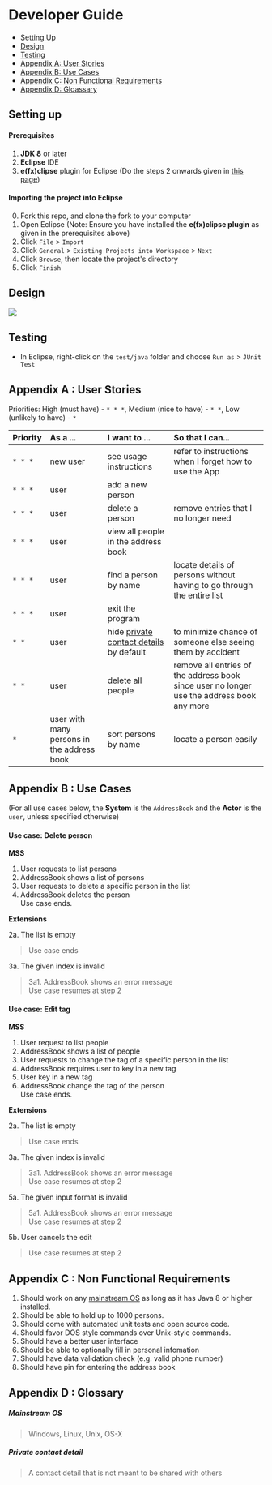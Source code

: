# Developer Guide

* [Setting Up](#setting-up)
* [Design](#design)
* [Testing](#testing)
* [Appendix A: User Stories](#appendix-a--user-stories)
* [Appendix B: Use Cases](#appendix-b--use-cases)
* [Appendix C: Non Functional Requirements](#appendix-c--non-functional-requirements)
* [Appendix D: Gloassary](#appendix-d--glossary)

## Setting up

#### Prerequisites

1. **JDK 8** or later
2. **Eclipse** IDE
3. **e(fx)clipse** plugin for Eclipse (Do the steps 2 onwards given in
   [this page](http://www.eclipse.org/efxclipse/install.html#for-the-ambitious))


#### Importing the project into Eclipse

0. Fork this repo, and clone the fork to your computer
1. Open Eclipse (Note: Ensure you have installed the **e(fx)clipse plugin** as given in the prerequisites above)
2. Click `File` > `Import`
3. Click `General` > `Existing Projects into Workspace` > `Next`
4. Click `Browse`, then locate the project's directory
5. Click `Finish`

## Design
<img src="images/mainClassDiagram.png"/>

## Testing

* In Eclipse, right-click on the `test/java` folder and choose `Run as` > `JUnit Test`

## Appendix A : User Stories

Priorities: High (must have) - `* * *`, Medium (nice to have)  - `* *`,  Low (unlikely to have) - `*`


Priority | As a ... | I want to ... | So that I can...
-------- | :-------- | :--------- | :-----------
`* * *` | new user | see usage instructions | refer to instructions when I forget how to use the App
`* * *` | user | add a new person |
`* * *` | user | delete a person | remove entries that I no longer need
`* * *` | user | view all people in the address book |
`* * *` | user | find a person by name | locate details of persons without having to go through the entire list
`* * *` | user | exit the program |
`* *` | user | hide [private contact details](#private-contact-detail) by default | to minimize chance of someone else seeing them by accident
`* *` | user | delete all people | remove all entries of the address book since user no longer use the address book any more
`*` | user with many persons in the address book | sort persons by name | locate a person easily


## Appendix B : Use Cases

(For all use cases below, the **System** is the `AddressBook` and the **Actor** is the `user`, unless specified otherwise)

#### Use case: Delete person

**MSS**

1. User requests to list persons
2. AddressBook shows a list of persons
3. User requests to delete a specific person in the list
4. AddressBook deletes the person <br>
Use case ends.

**Extensions**

2a. The list is empty

> Use case ends

3a. The given index is invalid

> 3a1. AddressBook shows an error message <br>
  Use case resumes at step 2

#### Use case: Edit tag

**MSS**

1. User request to list people
2. AddressBook shows a list of people
3. User requests to change the tag of a specific person in the list
4. AddressBook requires user to key in a new tag
5. User key in a new tag
6. AddressBook change the tag of the person <br>
Use case ends.

**Extensions**

2a. The list is empty

> Use case ends

3a. The given index is invalid

>3a1. AddressBook shows an error message <br>
 Use case resumes at step 2
 
5a. The given input format is invalid

>5a1. AddressBook shows an error message <br>
 Use case resumes at step 2
 
5b. User cancels the edit

> Use case resumes at step 2

## Appendix C : Non Functional Requirements

1. Should work on any [mainstream OS](#mainstream-os) as long as it has Java 8 or higher installed.
2. Should be able to hold up to 1000 persons.
3. Should come with automated unit tests and open source code.
4. Should favor DOS style commands over Unix-style commands.
5. Should have a better user interface
6. Should be able to optionally fill in personal infomation
7. Should have data validation check (e.g. valid phone number)
8. Should have pin for entering the address book

## Appendix D : Glossary

##### Mainstream OS

> Windows, Linux, Unix, OS-X

##### Private contact detail

> A contact detail that is not meant to be shared with others
